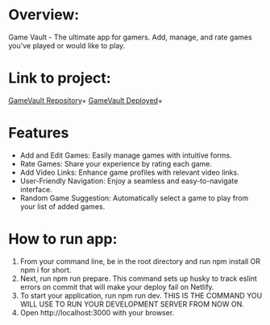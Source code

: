 # Overview:
Game Vault - The ultimate app for gamers. Add, manage, and rate games you've played or would like to play. 

# Link to project: 
[GameVault Repository](https://github.com/jontslater/GameVault)+
[GameVault Deployed](https://gamestoragevault.netlify.app/)+

# Features
- Add and Edit Games: Easily manage games with intuitive forms.
- Rate Games: Share your experience by rating each game.
- Add Video Links: Enhance game profiles with relevant video links.
- User-Friendly Navigation: Enjoy a seamless and easy-to-navigate interface.
- Random Game Suggestion: Automatically select a game to play from your list of added games.

# How to run app:
1. From your command line, be in the root directory and run npm install OR npm i for short.
2. Next, run npm run prepare. This command sets up husky to track eslint errors on commit that will make your deploy fail on Netlify.
3. To start your application, run npm run dev. THIS IS THE COMMAND YOU WILL USE TO RUN YOUR DEVELOPMENT SERVER FROM NOW ON.
4. Open http://localhost:3000 with your browser.



